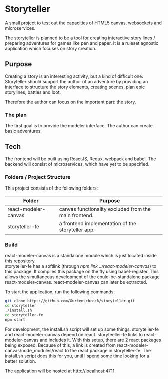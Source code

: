 # Storyteller

A small project to test out the capacities of HTML5 canvas, websockets and microservices.

The storyteller is planned to be a tool for creating interactive story lines / preparing
adventures for games like pen and paper. It is a ruleset agnostic application which focuses
on story creation.

## Purpose

Creating a story is an interesting activity, but a kind of difficult one. Storyteller should
support the author of an adventure by providing an interface to structure the story elements,
creating scenes, plan epic storylines, battles and loot.

Therefore the author can focus on the important part: the story.

### The plan

The first goal is to provide the modeler interface. The author can create basic adventures.

## Tech

The frontend will be built using ReactJS, Redux, webpack and babel. The backend will consist of
microservices, which have yet to be specified.

### Folders / Project Structure

This project consists of the following folders:

Folder | Purpose
--- | ---
react-modeler-canvas | canvas functionality excluded from the main frontend.
storyteller-fe | a frontend implementation of the storyteller app.

### Build

react-modeler-canvas is a standalone module which is just located inside this repository.  
storyteller-fe has a softlink (through *npm link ../react-modeler-canvas*) to this package. It compiles this package on the fly using babel-register. This allows the simultaneous development of the could-be-standalone package react-modeler-canvas. react-modeler-canvas can later be extracted.

To start the application, run the following commands:
```bash
git clone https://github.com/Gurkenschreck/storyteller.git
cd storyteller
./install.sh
cd storyteller-fe
npm start
```
For development, the install.sh script will set up some things. storyteller-fe and react-modeler-canvas depend on react. storyteeller-fe links to react-modeler-canvas and includes it. With this setup, there are 2 react packages being exposed. Because of this, a link is created from react-modeler-canvas/node_modules/react to the react package in storyteller-fe. The install.sh script does this for you, until I spend some time looking for a better solution.

The application will be hosted at [http://localhost:4711](http://localhost:4711).